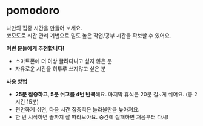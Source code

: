 # pomodoro
나만의 집중 시간을 만들어 보세요.  
뽀모도로 시간 관리 기법으로 밀도 높은 작업/공부 시간을 확보할 수 있어요.

__이런 분들에게 추천합니다!__
- 스마트폰에 더 이상 끌려다니고 싶지 않은 분
- 자유로운 시간을 허투루 쓰지않고 싶은 분

__사용 방법__
- **25분 집중하고, 5분 쉬고를 4번 반복**해요. 마지막 휴식은 20분 길~게 쉬어요. (총 2시간 15분)
- 편안하게 쉬면, 다음 시간 집중력은 놀라울만큼 높아져요.
- 한 번 시작하면 끝까지 잘 따라보아요. 중간에 실패하면 처음부터 다시!
